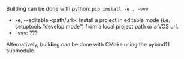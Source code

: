 Building can be done with python: `pip install -e . -vvv`
 - -e, --editable <path/url>: Install a project in editable mode (i.e. setuptools “develop mode”) from a local project path or a VCS url.
 - -vvv: ???

Alternatively, building can be done with CMake using the pybind11 submodule.